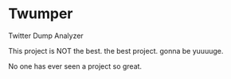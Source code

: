 # Twumper
Twitter Dump Analyzer 

This project is NOT the best. the best project. gonna be yuuuuge.

No one has ever seen a project so great.